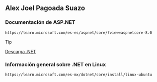 ## Alex Joel Pagoada Suazo

### Documentación de ASP.NET
    https://learn.microsoft.com/es-es/aspnet/core/?view=aspnetcore-8.0

> [!TIP] 
  [Descarga .NET](https://dotnet.microsoft.com/es-es/download)

### Información general sobre .NET en Linux
    https://learn.microsoft.com/es-mx/dotnet/core/install/linux-ubuntu

